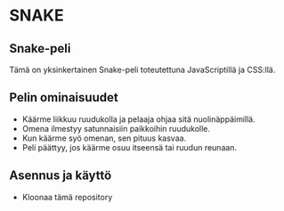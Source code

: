 # SNAKE
## Snake-peli
Tämä on yksinkertainen Snake-peli toteutettuna JavaScriptillä ja CSS:llä.

## Pelin ominaisuudet
- Käärme liikkuu ruudukolla ja pelaaja ohjaa sitä nuolinäppäimillä.
- Omena ilmestyy satunnaisiin paikkoihin ruudukolle.
- Kun käärme syö omenan, sen pituus kasvaa.
- Peli päättyy, jos käärme osuu itseensä tai ruudun reunaan.

## Asennus ja käyttö
- Kloonaa tämä repository